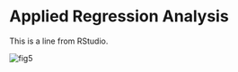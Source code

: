 # Applied Regression Analysis

This is a line from RStudio.

![fig5](https://user-images.githubusercontent.com/37371687/183066528-1d9bc5bd-5c6f-40dd-9243-4aff29976e36.png)
